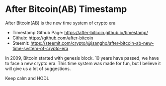 # After Bitcoin(AB) Timestamp

After Bitcoin(AB) is the new time system of crypto era

- Timestamp Github Page: https://after-bitcoin.github.io/timestamp/
- Github: https://github.com/after-bitcoin
- Steemit: https://steemit.com/crypto/@isangho/after-bitcoin-ab-new-time-system-of-crypto-era

In 2009, Bitcoin started with genesis block.
10 years have passed, we have to face a new crypto era.
This time system was made for fun, but I believe it will give us a lot of suggestions.

Keep calm and HODL